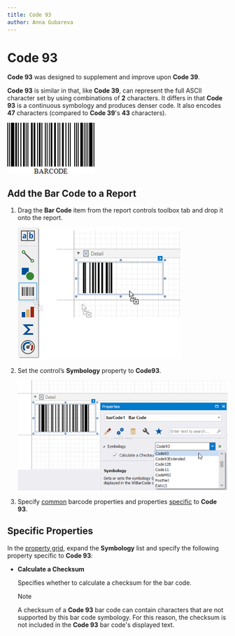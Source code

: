 ```yaml
---
title: Code 93
author: Anna Gubareva
---
```

# Code 93

**Code 93** was designed to supplement and improve upon **Code 39**.

**Code 93** is similar in that, like **Code 39**, can represent the full ASCII character set by using combinations of **2** characters. It differs in that **Code 93** is a continuous symbology and produces denser code. It also encodes **47** characters (compared to **Code 39**'s **43** characters).

![](../../../../../images/eurd-win-bar-code-code-93.png)

## Add the Bar Code to a Report

1. Drag the **Bar Code** item from the report controls toolbox tab and drop it onto the report. 

    ![](../../../../../images/drag-and-drop-barcode.png)

2. Set the control’s **Symbology** property to **Code93**. 

    ![](../../../../../images/code-93-in-designer.png)

3. Specify [common](add-bar-codes-to-a-report.md) barcode properties and properties [specific](#specific-properties) to **Code 93**.

## Specific Properties

In the [property grid](../../report-designer-tools/ui-panels/property-grid-tabbed-view.md), expand the **Symbology** list and specify the following property specific to **Code 93**:

* **Calculate a Checksum**

    Specifies whether to calculate a checksum for the bar code.

    > [!NOTE]
	> A checksum of a **Code 93** bar code can contain characters that are not supported by this bar code symbology. For this reason, the checksum is not included in the **Code 93** bar code's displayed text.